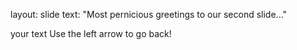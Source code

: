 layout: slide
text: "Most pernicious greetings to our second slide..."

your text 
Use the left arrow to go back!
